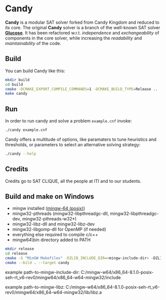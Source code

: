 <!---
|        Linux        |       Windows       |       Coverage       |     Metrics      |    Sonarcloud     |
|:-------------------:|:-------------------:|:--------------------:|:----------------:|:-----------------:|
| [![travisCI][1]][2] | [![appveyor][3]][4] | [![coveralls][5]][6] | [![tokei][7]][8] | [![sonar][9]][10] |

[1]: https://travis-ci.org/sat-clique/candy.svg?branch=master
[2]: https://travis-ci.org/sat-clique/candy
[3]: https://ci.appveyor.com/api/projects/status/s9w7la4p8pdi5cja?svg=true
[4]: https://ci.appveyor.com/project/sat-clique/candy/branch/master
[5]: https://coveralls.io/repos/github/sat-clique/candy/badge.svg?branch=master
[6]: https://coveralls.io/github/sat-clique/candy?branch=master
[7]: https://tokei.rs/b1/github/sat-clique/candy?category=code
[8]: https://github.com/Aaronepower/tokei#badges
[9]: https://sonarcloud.io/api/project_badges/measure?project=candy&metric=alert_status
[10]: https://sonarcloud.io/dashboard?id=candy
--->

# Candy

**Candy** is a modular SAT solver forked from Candy Kingdom and reduced to its core. The original **Candy** solver is a branch of the well-known SAT solver **[Glucose](http://www.labri.fr/perso/lsimon/glucose/)**. It has been refactored w.r.t. *independence* and *exchangeability* of components in the core solver, while increasing the *readability* and *maintainability* of the code. 

## Build

You can build Candy like this:
```bash
mkdir build
cd build
cmake -DCMAKE_EXPORT_COMPILE_COMMANDS=1 -DCMAKE_BUILD_TYPE=Release ..
make candy
```

## Run

In order to run candy and solve a problem `example.cnf` invoke:
```bash
./candy example.cnf
```

Candy offers a multitude of options, like paramaters to tune heuristics and thresholds, or parameters to select an alternative solving strategy:
```bash
./candy --help
``` 


## Credits

Credits go to SAT CLIQUE, all the people at ITI and to our students. 


## Build and make on Windows
- mingw installed ([mingw-64 (posix)](https://sourceforge.net/projects/mingw-w64/files/Toolchains%20targetting%20Win32/Personal%20Builds/mingw-builds/installer/mingw-w64-install.exe/download))
- mingw32-pthreads (mingw32-libpthreadgc-dll, mingw32-libpthreadgc-dev, mingw32-pthreads-w32*)
- mingw32-libz-dll and mingw32-libz-dev
- mingw32-libgomp-dll for OpenMP (if needed)
- everything else required to compile c/c++
- mingw64\bin directory added to PATH

```bash
mkdir release
cd release
cmake -G "MinGW Makefiles" -DZLIB_INCLUDE_DIR=<mingw-include-dir> -DZLIB_LIBRARY=<path-to-mingw-libz.a> -DCMAKE_EXPORT_COMPILE_COMMANDS=1 -DCMAKE_BUILD_TYPE=Release ..
cmake --bild . --target candy
```

example path-to-mingw-include-dir: C:/mingw-w64/x86_64-8.1.0-posix-seh-rt_v6-rev0/mingw64/x86_64-w64-mingw32/include

example path-to-mingw-libz: C:/mingw-w64/x86_64-8.1.0-posix-seh-rt_v6-rev0/mingw64/x86_64-w64-mingw32/lib/libz.a
